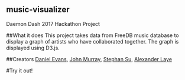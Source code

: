 ## music-visualizer
Daemon Dash 2017 Hackathon Project

##What it does
This project takes data from FreeDB music database to display a graph of artists who have collaborated together.
The graph is displayed using D3.js.

##Creators
[Daniel Evans](https://github.com/dangoat), 
[John Murray](https://github.com/JohnReillyMurray), 
[Stephan Su](https://github.com/stefansu28), 
[Alexander Laye](https://github.com/alaye)

#Try it out!
